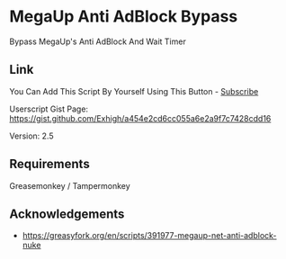 # MegaUp Anti AdBlock Bypass
Bypass MegaUp's Anti AdBlock And Wait Timer

## Link
You Can Add This Script By Yourself Using This Button - [Subscribe](https://gist.githubusercontent.com/Exhigh/a454e2cd6cc055a6e2a9f7c7428cdd16/raw/MegaUp-Anti-AdBlock-Bypass.user.js)

Userscript Gist Page: https://gist.github.com/Exhigh/a454e2cd6cc055a6e2a9f7c7428cdd16

Version: 2.5

## Requirements
Greasemonkey / Tampermonkey

## Acknowledgements
* https://greasyfork.org/en/scripts/391977-megaup-net-anti-adblock-nuke
